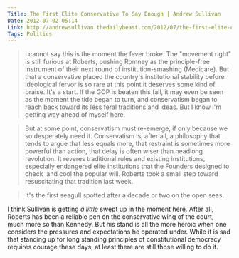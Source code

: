 ```yaml
---
Title: The First Elite Conservative To Say Enough | Andrew Sullivan
Date: 2012-07-02 05:14
Link: http://andrewsullivan.thedailybeast.com/2012/07/the-first-elite-conservative-to-say-enough.html
Tags: Politics
---
```


> I cannot say this is the moment the fever broke. The "movement right" is still furious at Roberts, pushing Romney as the principle-free instrument of their next round of institution-smashing (Medicare). But that a conservative placed the country's institutional stability before ideological fervor is so rare at this point it deserves some kind of praise. It's a start. If the GOP is beaten this fall, it may even be seen as the moment the tide began to turn, and conservatism began to reach back toward its less feral traditions and ideas. But I know I'm getting way ahead of myself here.

> But at some point, conservatism must re-emerge, if only because we so desperately need it. Conservatism is, after all, a philosophy that tends to argue that less equals more, that restraint is sometimes more powerful than action, that delay is often wiser than headlong revolution. It reveres traditional rules and existing institutions, especially endangered elite institutions that the Founders designed to check  and cool the popular will. Roberts took a small step toward resuscitating that tradition last week.

> It's the first seagull spotted after a decade or two on the open seas.

I think Sullivan is getting *a little* swept up in the moment here. After all, Roberts has been a reliable pen on the conservative wing of the court, much more so than Kennedy. But his stand is all the more heroic when one considers the pressures and expectations he operated under. While it is sad that standing up for long standing principles of constitutional democracy requires courage these days, at least there are still those willing to do it.